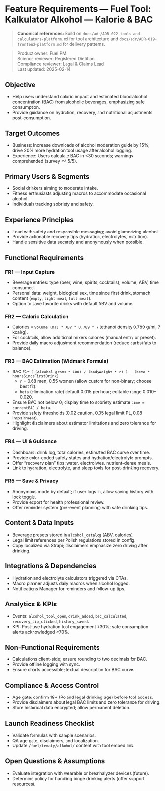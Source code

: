 # Feature Requirements — Fuel Tool: Kalkulator Alkohol — Kalorie & BAC

> **Canonical references:** Build on `docs/adr/ADR-022-tools-and-calculators-platform.md` for tool architecture and `docs/adr/ADR-019-frontend-platform.md` for delivery patterns.

> Product owner: Fuel PM  
> Science reviewer: Registered Dietitian  
> Compliance reviewer: Legal & Claims Lead  
> Last updated: 2025-02-14

## Objective
- Help users understand caloric impact and estimated blood alcohol concentration (BAC) from alcoholic beverages, emphasizing safe consumption.
- Provide guidance on hydration, recovery, and nutritional adjustments post-consumption.

## Target Outcomes
- Business: Increase downloads of alcohol moderation guide by 15%; drive 20% more hydration tool usage after alcohol logging.
- Experience: Users calculate BAC in <30 seconds; warnings comprehended (survey ≥4.5/5).

## Primary Users & Segments
- Social drinkers aiming to moderate intake.
- Fitness enthusiasts adjusting macros to accommodate occasional alcohol.
- Individuals tracking sobriety and safety.

## Experience Principles
- Lead with safety and responsible messaging; avoid glamorizing alcohol.
- Provide actionable recovery tips (hydration, electrolytes, nutrition).
- Handle sensitive data securely and anonymously when possible.

## Functional Requirements

### FR1 — Input Capture
- Beverage entries: type (beer, wine, spirits, cocktails), volume, ABV, time consumed.
- Personal data: weight, biological sex, time since first drink, stomach content (`empty`, `light meal`, `full meal`).
- Option to save favorite drinks with default ABV and volume.

### FR2 — Caloric Calculation
- Calories = `volume (ml) * ABV * 0.789 * 7` (ethanol density 0.789 g/ml, 7 kcal/g).
- For cocktails, allow additional mixers calories (manual entry or preset).
- Provide daily macro adjustment recommendation (reduce carbs/fats to balance).

### FR3 — BAC Estimation (Widmark Formula)
- BAC %= `( (Alcohol grams * 100) / (bodyWeight * r) ) - (beta * hoursSinceFirstDrink)`  
    - `r` = 0.68 men, 0.55 women (allow custom for non-binary; choose best fit).
    - `beta` (elimination rate) default 0.015 per hour; editable range 0.010–0.020.
- Ensure BAC not below 0; display time to sobriety estimate `time = currentBAC / beta`.
- Provide safety thresholds (0.02 caution, 0.05 legal limit PL, 0.08 impairment).
- Highlight disclaimers about estimator limitations and zero tolerance for driving.

### FR4 — UI & Guidance
- Dashboard: drink log, total calories, estimated BAC curve over time.
- Provide color-coded safety states and hydration/electrolyte prompts.
- Offer “recovery plan” tips: water, electrolytes, nutrient-dense meals.
- Link to hydration, electrolyte, and sleep tools for post-drinking recovery.

### FR5 — Save & Privacy
- Anonymous mode by default; if user logs in, allow saving history with lock toggle.
- Provide export for health professional review.
- Offer reminder system (pre-event planning) with safe drinking tips.

## Content & Data Inputs
- Beverage presets stored in `alcohol_catalog` (ABV, calories).
- Legal limit references per Polish regulations stored in config.
- Copy localized via Strapi; disclaimers emphasize zero driving after drinking.

## Integrations & Dependencies
- Hydration and electrolyte calculators triggered via CTAs.
- Macro planner adjusts daily macros when alcohol logged.
- Notifications Manager for reminders and follow-up tips.

## Analytics & KPIs
- Events: `alcohol_tool_open`, `drink_added`, `bac_calculated`, `recovery_tip_clicked`, `history_saved`.
- KPI: Post-use hydration tool engagement ≥30%; safe consumption alerts acknowledged ≥70%.

## Non-Functional Requirements
- Calculations client-side; ensure rounding to two decimals for BAC.
- Provide offline logging with sync.
- Ensure charts accessible; textual description for BAC curve.

## Compliance & Access Control
- Age gate: confirm 18+ (Poland legal drinking age) before tool access.
- Provide disclaimers about legal BAC limits and zero tolerance for driving.
- Store historical data encrypted; allow permanent deletion.

## Launch Readiness Checklist
- Validate formulas with sample scenarios.
- QA age gate, disclaimers, and localization.
- Update `/fuel/tematy/alkohol/` content with tool embed link.

## Open Questions & Assumptions
- Evaluate integration with wearable or breathalyzer devices (future).
- Determine policy for handling binge drinking alerts (offer support resources).
